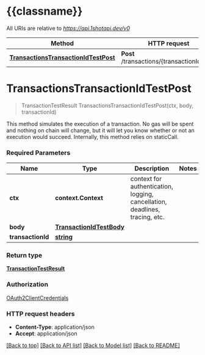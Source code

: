 # {{classname}}

All URIs are relative to *https://api.1shotapi.dev/v0*

Method | HTTP request | Description
------------- | ------------- | -------------
[**TransactionsTransactionIdTestPost**](TestApi.md#TransactionsTransactionIdTestPost) | **Post** /transactions/{transactionId}/test | 

# **TransactionsTransactionIdTestPost**
> TransactionTestResult TransactionsTransactionIdTestPost(ctx, body, transactionId)


This method simulates the execution of a transaction. No gas will be spent and nothing on chain will change, but it will let you know whether or not an execution would succeed. Internally, this method relies on staticCall.

### Required Parameters

Name | Type | Description  | Notes
------------- | ------------- | ------------- | -------------
 **ctx** | **context.Context** | context for authentication, logging, cancellation, deadlines, tracing, etc.
  **body** | [**TransactionIdTestBody**](TransactionIdTestBody.md)|  | 
  **transactionId** | [**string**](.md)|  | 

### Return type

[**TransactionTestResult**](TransactionTestResult.md)

### Authorization

[OAuth2ClientCredentials](../README.md#OAuth2ClientCredentials)

### HTTP request headers

 - **Content-Type**: application/json
 - **Accept**: application/json

[[Back to top]](#) [[Back to API list]](../README.md#documentation-for-api-endpoints) [[Back to Model list]](../README.md#documentation-for-models) [[Back to README]](../README.md)


